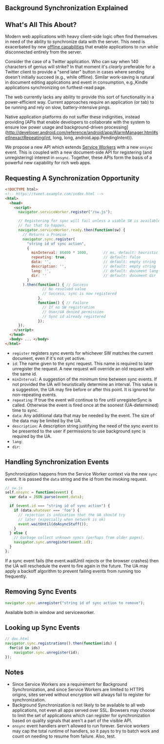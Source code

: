 <h2>Background Synchronization Explained</h2>

## What's All This About?

Modern web applications with heavy client-side logic often find themselves in need of the ability to synchronize data with the server. This need is exacerbated by new [offline capabilities](https://github.com/slightlyoff/ServiceWorker) that enable applications to run while disconnected entirely from the server.

Consider the case of a Twitter application. Who can say when 140 characters of genius will strike? In that moment it's _clearly_ preferable for a Twitter client to provide a "send later" button in cases where sending doesn't initially succeed (e.g., while offline). Similar work-saving is natural in document editing applications and event in consumption, e.g.,Kindle applications synchronizing on furthest-read page.

The web currently lacks any ability to provide this sort of functionality in a power-efficient way. Current approaches require an application (or tab) to be running and rely on slow, battery-intensive pings.

Native application platforms do not suffer these indignities, instead providing [APIs that enable developers to collaborate with the system to ensure low power usage and background-driven processing](http://developer.android.com/reference/android/app/AlarmManager.html#setInexactRepeating(int, long, long, android.app.PendingIntent)).

We propose a new API which extends [Service Workers](https://github.com/slightlyoff/ServiceWorker) with a new `onsync` event. This is coupled with a new document-side API for registering (and unregistering) interest in `onsync`. Together, these APIs form the basis of a powerful new capability for rich web apps.

## Requesting A Synchronization Opportunity

```html
<!DOCTYPE html>
<!-- https://tweet.example.com/index.html -->
<html>
  <head>
    <script>
      navigator.serviceWorker.register("/sw.js");

      // Registering for sync will fail unless a viable SW is available, so wait
      // for that to happen.
      navigator.serviceWorker.ready.then(function(sw) {
        // Returns a Promise
        navigator.sync.register(
          "string id of sync action",
          {
            minInterval: 86400 * 1000,       // ms, default: heuristic
            repeating: true,                 // default: false
            data: '',                        // default: empty string
            description: '',                 // default: empty string
            lang: '',                        // default: document lang
            dir: ''                          // default: document dir
          }
        ).then(function() { // Success
                 // No resolved value
                 // Success, sync is now registered
               },
               function() { // Failure
                 // If no SW registration
                 // User/UA denied permission
                 // Sync id already registered
               });
      });
    </script>
  </head>
  <body> ... </body>
</html>
```
* `register` registers sync events for whichever SW matches the current document, even if it's not yet active.
* `id`: The name given to the sync request.  This name is required to later unregister the request.  A new request will override an old request with the same id.
* `minInterval`: A suggestion of the minimum time between sync events.  If not provided the UA will heuristically determine an interval.  This value is a suggestion, the UA may fire before or after this point.  It is ignored for non-repeating events.
* `repeating`: If true the event will continue to fire until unregisterSync is called.  Otherwise the event is fired once at the soonest (UA-determined) time to sync.
* `data`: Any additional data that may be needed by the event.  The size of the data may be limited by the UA.
* `description`: A description string justifying the need of the sync event to be presented to the user if permissions to use background sync is required by the UA.
* `lang`:
* `dir`:

## Handling Synchronization Events

Synchronization happens from the Service Worker context via the new `sync` event. It is passed the `data` string and the id from the invoking request.

```js
// sw.js
self.onsync = function(event) {
  var data = JSON.parse(event.data);

  if (event.id === "string id of sync action") {
    if (data.whatever === 'foo') {
      // rejection is indication that the UA should try
      // later (especially when network is ok)
      event.waitUntil(doAsyncStuff());
    }
  } else {
    // Garbage collect unknown syncs (perhaps from older pages).
    navigator.sync.unregister(event.id);
  }
};
```

If a sync event fails (the event.waitUntil rejects or the browser crashes) then the UA will reschedule the event to fire again in the future. The UA may apply a backoff algorithm to prevent failing events from running too frequently.

## Removing Sync Events

```js
navigator.sync.unregister("string id of sync action to remove");
```

Available both in window and serviceworker.

## Looking up Sync Events

```js
// doc.html
navigator.sync.registrations().then(function(ids) {
  for(id in ids)
    navigator.sync.unregister(id);
});
```


## Notes

  * Since Service Workers are a requirement for Background Synchronization, and since Service Workers are limited to HTTPS origins, sites served without encryption will always fail to register for synchronization.
  * Background Synchronization is not likely to be available to all web applications, not even all apps served over SSL. Browsers may choose to limit the set of applications which can register for synchronization based on quality signals that aren't a part of the visible API.
  * `onsync` event handlers aren't allowed to run forever. Service workers may cap the total runtime of handlers, so it pays to try to batch work and count on needing to resume from failure. Also, test.
